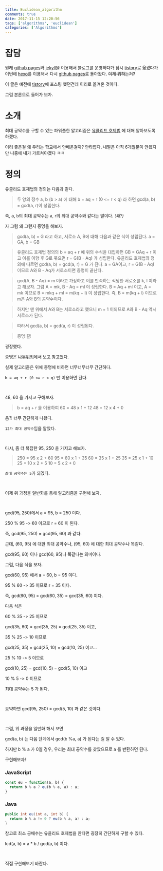 ```yaml
---
title: Euclidean_algorithm
comments: true
date: 2017-11-15 12:20:56
tags: ['algorithms', 'euclidean']
categories: ['Algorithms']
---
```


# 잡담
원래 [github pages](https://pages.github.com/)와 [jekyll](https://jekyllrb-ko.github.io/)을 이용해서 블로그를 운영하다가 잠시 [tistory](http://seunghunchan.tistory.com/)로 옮겼다가 이번에 [hexo](https://hexo.io/ko/)를 이용해서 다시 [github pages](https://pages.github.com/)로 돌아왔다. ~~이게 뭐하는거?~~

이 글은 예전에 [tistory](http://seunghunchan.tistory.com/16)에 포스팅 했던건데 이리로 옮겨온 것이다.

그럼 본론으로 들어가 보자.


# 소개
최대 공약수를 구할 수 있는 파워풀한 알고리즘은 [유클리드 호제법](https://namu.wiki/w/%EC%9C%A0%ED%81%B4%EB%A6%AC%EB%93%9C%20%ED%98%B8%EC%A0%9C%EB%B2%95) 에 대해 알아보도록 하겠다.

이리 좋은걸 왜 우리는 학교에서 안배운걸까? 안타깝다. 내딸은 아직 6개월뿐이 안됬지만 나중에 내가 가르쳐야겠다 ㅋㅋ

# 정의
유클리드 호제법의 정의는 다음과 같다.

> 두 양의 정수 a, b (b > a) 에 대해 b = aq + r (0 <= r < q) 라 하면
> gcd(a, b) = gcd(a, r)이 성립한다.

즉, a, b의 최대 공약수는 a, r의 최대 공약수와 같다는 말이다. _(왜?)_

자 그럼 왜 그런지 증명을 해보자.

> gcd(a, b) = G 라고 하고, 서로소 A, B에 대해 다음과 같은 식이 성립된다.
> a = GA, b = GB

> 유클리드 호제법 정의의 b = aq + r 에 위의 수식을 대입하면
> GB = GAq + r 이고 이를 이항 후 G로 묶으면
> r = G(B - Aq) 가 성립한다.
> 유클리드 호제법의 정의에 따르면 gcd(a, b) = gcd(a, r) = G 가 된다.
> a = GA이고, r = G(B - Aq) 이므로
> A와 B - Aq가 서로소이면 증명이 끝난다.

> gcd(A, B - Aq) = m 이라고 가정하고 이를 만족하는 적당한 서로소를 k, l 이라고 해보자.
> 그럼 A = mk, B - Aq = ml 이 성립한다.
> B = Aq + ml 이고, A = mk 이므로 B = mkq + ml = m(kq + l) 이 성립한다.
> 즉, B = m(kq + l) 이므로 m은 A와 B의 공약수이다.

> 하지만 맨 위에서 A와 B는 서로소라고 했으니 m = 1 이되므로
> A와 B - Aq 역시 서로소가 된다.

> 따라서 gcd(a, b) = gcd(a, r) 이 성립된다.

> 증명 끝!

굉장했다.

증명은 [나무위키](https://namu.wiki/w/%EC%9C%A0%ED%81%B4%EB%A6%AC%EB%93%9C%20%ED%98%B8%EC%A0%9C%EB%B2%95)에서 보고 참고했다.

실제 알고리즘은 위에 증명에 비하면 너무너무너무 간단하다.

`b = aq + r (0 <= r < q)` 만 이용하면 된다.


<br>

48, 60 을 가지고 구해보자.

> b = aq + r 을 이용하여
> 60 = 48 x 1 + 12
> 48 = 12 x 4 + 0


음?! 너무 간단하게 나왔다.

`12가 최대 공약수`임을 알았다.


<br>

다시, 좀 더 복잡한 95, 250 을 가지고 해보자.

> 250 = 95 x 2 + 60
> 95 = 60 x 1 + 35
> 60 = 35 x 1 + 25
> 35 = 25 x 1 + 10
> 25 = 10 x 2 + 5
> 10 = 5 x 2 + 0


`최대 공약수는 5`가 되겠다.

<br>

이제 위 과정을 일반화를 통해 알고리즘을 구현해 보자.

<br>

gcd(95, 250)에서 a = 95, b = 250 이다.

250 % 95 -> 60 이므로 r = 60 이 된다.

즉, gcd(95, 250) = gcd(95, 60) 과 같다.

근데, (60, 95) 에 대한 최대 공약수나, (95, 60) 에 대한 최대 공약수나 똑같다.

gcd(95, 60) 이나 gcd(60, 95)나 똑같다는 의미이다.

그럼, 다음 식을 보자.

gcd(60, 95) 에서 a = 60, b = 95 이다.

95 % 60 -> 35 이므로 r = 35 이다.

즉, gcd(60, 95) = gcd(60, 35) = gcd(35, 60) 이다.

다음 식은

60 % 35 -> 25 이므로

gcd(35, 60) = gcd(35, 25) =  gcd(25, 35) 이고,

35 % 25 -> 10 이므로

gcd(25, 35) = gcd(25, 10) = gcd(10, 25) 이고...

25 % 10 -> 5 이므로

gcd(10, 25) = gcd(10, 5) = gcd(5, 10) 이고

10 % 5 -> 0 이므로

최대 공약수는 5 가 된다.

<br>


요약하면 gcd(95, 250) = gcd(5, 10) 과 같은 것이다.

<br>

그럼, 위 과정을 일반화 해서 보면

gcd(a, b) 는 다음 단계에서 gcd(b %a, a) 가 된다는 걸 알 수 있다.

하지만 b % a 가 0일 경우, 우리는 최대 공약수를 찾았으므로 a 를 반환하면 된다.



구현해보자!

### JavaScript
```JavaScript
const eu = function(a, b) {
  return b % a ? eu(b % a, a) : a;
}
```

### Java
```Java
public int eu(int a, int b) {
  return b % a != 0 ? eu(b % a, a) : a;
}
```

참고로 최소 공배수는 유클리드 호제법을 안다면 굉장히 간단하게 구할 수 있다.

lcd(a, b) = a * b / gcd(a, b) 이다.

<br>

직접 구현해보기 바란다.
